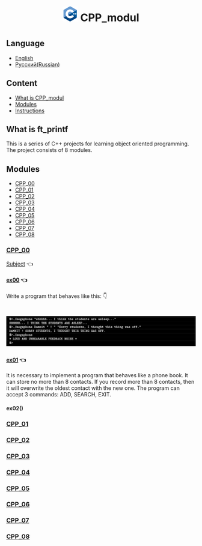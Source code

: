 <h1 align="center">
  <img src="https://github.com/devicons/devicon/blob/master/icons/cplusplus/cplusplus-original.svg" width="40px"/> CPP_modul
</h1>

<h1>
  
</h1>

## Language
* [English](#Content)
* [Русский(Russian)](#Содержание)

## Content
* [What is CPP_modul](#What-is-CPP_modul)
* [Modules](Modules)
* [Instructions](#Instructions)

## What is ft_printf

This is a series of C++ projects for learning object oriented programming. The project consists of 8 modules.

## Modules

* [CPP_00](#CPP_00)
* [CPP_01](#CPP_01)
* [CPP_02](#CPP_02)
* [CPP_03](#CPP_03)
* [CPP_04](#CPP_04)
* [CPP_05](#CPP_05)
* [CPP_06](#CPP_06)
* [CPP_07](#CPP_07)
* [CPP_08](#CPP_08)

### [CPP_00](CPP_00)

[Subject](https://github.com/scainet7/CPP_modul/blob/main/subjects/00_en.pdf) :point_left:

#### [ex00](https://github.com/scainet7/CPP_modul/tree/main/CPP_00/ex00) :point_left:

Write a program that behaves like this: :point_down:

<h1>
  <img src="https://github.com/scainet7/CPP_modul/blob/main/IMG/ex_01.png" width="800px"/>
</h1>

#### [ex01](https://github.com/scainet7/CPP_modul/tree/main/CPP_00/ex01) :point_left:

It is necessary to implement a program that behaves like a phone book. It can store no more than 8 contacts. If you record more than 8 contacts, then it will overwrite the oldest contact with the new one. The program can accept 3 commands: ADD, SEARCH, EXIT.

#### ex02()

### [CPP_01](CPP_01)
### [CPP_02](CPP_02)
### [CPP_03](CPP_03)
### [CPP_04](CPP_04)
### [CPP_05](CPP_05)
### [CPP_06](CPP_06)
### [CPP_07](CPP_07)
### [CPP_08](CPP_08)
